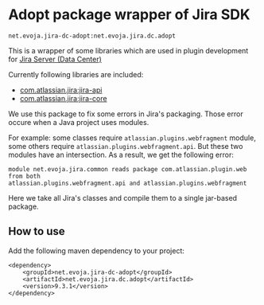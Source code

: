 # Adopt package wrapper of Jira SDK
`net.evoja.jira-dc-adopt:net.evoja.jira.dc.adopt`

This is a wrapper of some libraries which are used in plugin development
for [Jira Server (Data Center)](https://developer.atlassian.com/server/)

Currently following libraries are included:
* [com.atlassian.jira:jira-api](https://packages.atlassian.com/maven-external/com/atlassian/jira/jira-api/)
* [com.atlassian.jira:jira-core](https://packages.atlassian.com/maven-external/com/atlassian/jira/jira-core/)


We use this package to fix some errors in Jira's packaging.
Those error occure when a Java project uses modules.

For example: some classes require `atlassian.plugins.webfragment` module,
some others require `atlassian.plugins.webfragment.api`. But these two modules have
an intersection. As a result, we get the following error:

```
module net.evoja.jira.common reads package com.atlassian.plugin.web from both
atlassian.plugins.webfragment.api and atlassian.plugins.webfragment
```

Here we take all Jira's classes and compile them to a single jar-based package.

## How to use
Add the following maven dependency to your project:

```
<dependency>
	<groupId>net.evoja.jira-dc-adopt</groupId>
	<artifactId>net.evoja.jira.dc.adopt</artifactId>
	<version>9.3.1</version>
</dependency>
```
